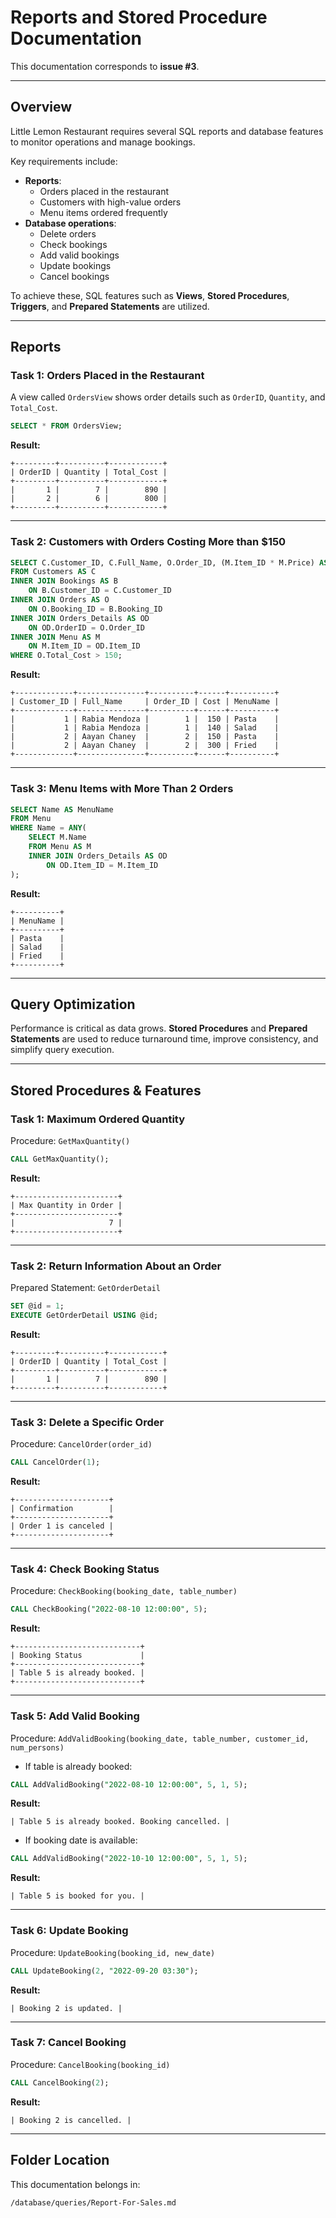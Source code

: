 
# Reports and Stored Procedure Documentation

This documentation corresponds to **issue #3**.

---

## Overview
Little Lemon Restaurant requires several SQL reports and database features to monitor operations and manage bookings.  

Key requirements include:
- **Reports**:  
  - Orders placed in the restaurant  
  - Customers with high-value orders  
  - Menu items ordered frequently  
- **Database operations**:  
  - Delete orders  
  - Check bookings  
  - Add valid bookings  
  - Update bookings  
  - Cancel bookings  

To achieve these, SQL features such as **Views**, **Stored Procedures**, **Triggers**, and **Prepared Statements** are utilized.

---

## Reports

### Task 1: Orders Placed in the Restaurant
A view called `OrdersView` shows order details such as `OrderID`, `Quantity`, and `Total_Cost`.

```sql
SELECT * FROM OrdersView;
````

**Result:**

```
+---------+----------+------------+
| OrderID | Quantity | Total_Cost |
+---------+----------+------------+
|       1 |        7 |        890 |
|       2 |        6 |        800 |
+---------+----------+------------+
```

---

### Task 2: Customers with Orders Costing More than \$150

```sql
SELECT C.Customer_ID, C.Full_Name, O.Order_ID, (M.Item_ID * M.Price) AS Cost, M.Name AS MenuName
FROM Customers AS C
INNER JOIN Bookings AS B
    ON B.Customer_ID = C.Customer_ID
INNER JOIN Orders AS O
    ON O.Booking_ID = B.Booking_ID
INNER JOIN Orders_Details AS OD
    ON OD.OrderID = O.Order_ID
INNER JOIN Menu AS M
    ON M.Item_ID = OD.Item_ID
WHERE O.Total_Cost > 150;
```

**Result:**

```
+-------------+---------------+----------+------+----------+
| Customer_ID | Full_Name     | Order_ID | Cost | MenuName |
+-------------+---------------+----------+------+----------+
|           1 | Rabia Mendoza |        1 |  150 | Pasta    |
|           1 | Rabia Mendoza |        1 |  140 | Salad    |
|           2 | Aayan Chaney  |        2 |  150 | Pasta    |
|           2 | Aayan Chaney  |        2 |  300 | Fried    |
+-------------+---------------+----------+------+----------+
```

---

### Task 3: Menu Items with More Than 2 Orders

```sql
SELECT Name AS MenuName
FROM Menu
WHERE Name = ANY(
    SELECT M.Name
    FROM Menu AS M
    INNER JOIN Orders_Details AS OD
        ON OD.Item_ID = M.Item_ID
);
```

**Result:**

```
+----------+
| MenuName |
+----------+
| Pasta    |
| Salad    |
| Fried    |
+----------+
```

---

## Query Optimization

Performance is critical as data grows. **Stored Procedures** and **Prepared Statements** are used to reduce turnaround time, improve consistency, and simplify query execution.

---

## Stored Procedures & Features

### Task 1: Maximum Ordered Quantity

Procedure: `GetMaxQuantity()`

```sql
CALL GetMaxQuantity();
```

**Result:**

```
+-----------------------+
| Max Quantity in Order |
+-----------------------+
|                     7 |
+-----------------------+
```

---

### Task 2: Return Information About an Order

Prepared Statement: `GetOrderDetail`

```sql
SET @id = 1;
EXECUTE GetOrderDetail USING @id;
```

**Result:**

```
+---------+----------+------------+
| OrderID | Quantity | Total_Cost |
+---------+----------+------------+
|       1 |        7 |        890 |
+---------+----------+------------+
```

---

### Task 3: Delete a Specific Order

Procedure: `CancelOrder(order_id)`

```sql
CALL CancelOrder(1);
```

**Result:**

```
+---------------------+
| Confirmation        |
+---------------------+
| Order 1 is canceled |
+---------------------+
```

---

### Task 4: Check Booking Status

Procedure: `CheckBooking(booking_date, table_number)`

```sql
CALL CheckBooking("2022-08-10 12:00:00", 5);
```

**Result:**

```
+----------------------------+
| Booking Status             |
+----------------------------+
| Table 5 is already booked. |
+----------------------------+
```

---

### Task 5: Add Valid Booking

Procedure: `AddValidBooking(booking_date, table_number, customer_id, num_persons)`

* If table is already booked:

```sql
CALL AddValidBooking("2022-08-10 12:00:00", 5, 1, 5);
```

**Result:**

```
| Table 5 is already booked. Booking cancelled. |
```

* If booking date is available:

```sql
CALL AddValidBooking("2022-10-10 12:00:00", 5, 1, 5);
```

**Result:**

```
| Table 5 is booked for you. |
```

---

### Task 6: Update Booking

Procedure: `UpdateBooking(booking_id, new_date)`

```sql
CALL UpdateBooking(2, "2022-09-20 03:30");
```

**Result:**

```
| Booking 2 is updated. |
```

---

### Task 7: Cancel Booking

Procedure: `CancelBooking(booking_id)`

```sql
CALL CancelBooking(2);
```

**Result:**

```
| Booking 2 is cancelled. |
```

---

## Folder Location

This documentation belongs in:

```
/database/queries/Report-For-Sales.md
```


